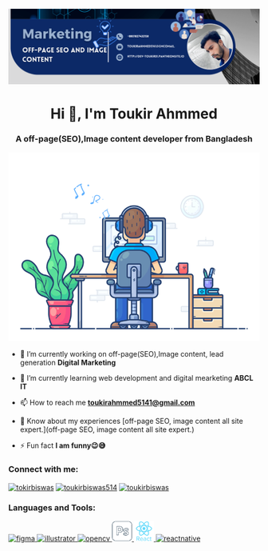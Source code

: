 ![logo](https://github.com/ToukirAhmmed/ToukirAhmmed/blob/main/Blue%20%26%20White%20Geometric%20Technology%20linkedln%20%20Benner.png)
<h1 align="center">Hi 👋, I'm Toukir Ahmmed</h1>
<h3 align="center">A off-page(SEO),Image content developer from Bangladesh</h3>
<img aline="right"alt="coding"=350 src="https://raw.githubusercontent.com/SupianIDz/SupianIDz/main/coding.gif">

- 🔭 I’m currently working on off-page(SEO),Image content, lead generation **Digital Marketing**

- 🌱 I’m currently learning web development and digital mearketing **ABCL IT**

- 📫 How to reach me **toukirahmmed5141@gmail.com**

- 📄 Know about my experiences [off-page SEO, image content all site expert.](off-page SEO, image content all site expert.)

- ⚡ Fun fact **I am funny😉😅**

<h3 align="left">Connect with me:</h3>
<p align="left">
<a href="https://linkedin.com/in/tokirbiswas" target="blank"><img align="center" src="https://raw.githubusercontent.com/rahuldkjain/github-profile-readme-generator/master/src/images/icons/Social/linked-in-alt.svg" alt="tokirbiswas" height="30" width="40" /></a>
<a href="https://fb.com/toukirbiswas514" target="blank"><img align="center" src="https://raw.githubusercontent.com/rahuldkjain/github-profile-readme-generator/master/src/images/icons/Social/facebook.svg" alt="toukirbiswas514" height="30" width="40" /></a>
<a href="https://instagram.com/toukirbiswas" target="blank"><img align="center" src="https://raw.githubusercontent.com/rahuldkjain/github-profile-readme-generator/master/src/images/icons/Social/instagram.svg" alt="toukirbiswas" height="30" width="40" /></a>
</p>

<h3 align="left">Languages and Tools:</h3>
<p align="left"> <a href="https://www.figma.com/" target="_blank" rel="noreferrer"> <img src="https://www.vectorlogo.zone/logos/figma/figma-icon.svg" alt="figma" width="40" height="40"/> </a> <a href="https://www.adobe.com/in/products/illustrator.html" target="_blank" rel="noreferrer"> <img src="https://www.vectorlogo.zone/logos/adobe_illustrator/adobe_illustrator-icon.svg" alt="illustrator" width="40" height="40"/> </a> <a href="https://opencv.org/" target="_blank" rel="noreferrer"> <img src="https://www.vectorlogo.zone/logos/opencv/opencv-icon.svg" alt="opencv" width="40" height="40"/> </a> <a href="https://www.photoshop.com/en" target="_blank" rel="noreferrer"> <img src="https://raw.githubusercontent.com/devicons/devicon/master/icons/photoshop/photoshop-line.svg" alt="photoshop" width="40" height="40"/> </a> <a href="https://reactjs.org/" target="_blank" rel="noreferrer"> <img src="https://raw.githubusercontent.com/devicons/devicon/master/icons/react/react-original-wordmark.svg" alt="react" width="40" height="40"/> </a> <a href="https://reactnative.dev/" target="_blank" rel="noreferrer"> <img src="https://reactnative.dev/img/header_logo.svg" alt="reactnative" width="40" height="40"/> </a> </p>
